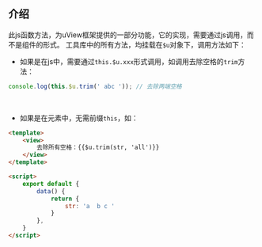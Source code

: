 ## 介绍

此js函数方法，为uView框架提供的一部分功能，它的实现，需要通过js调用，而不是组件的形式。 
工具库中的所有方法，均挂载在`$u`对象下，调用方法如下：
- 如果是在js中，需要通过`this.$u.xxx`形式调用，如调用去除空格的`trim`方法：

```js
console.log(this.$u.trim(' abc '));	// 去除两端空格
```

<br>

- 如果是在元素中，无需前缀`this`，如：

```html
<template>
	<view>
		去除所有空格：{{$u.trim(str, 'all')}}
	</view>
</template>

<script>
	export default {
		data() {
			return {
				str: 'a  b c '
			}
		},
	}
</script>
```